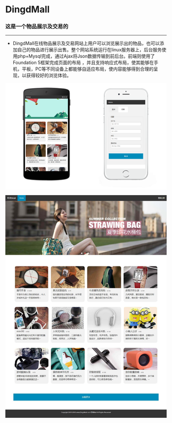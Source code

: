 # DingdMall
### 这是一个物品展示及交易的
***
* DingdMall在线物品展示及交易网站上用户可以浏览展示出的物品，也可以添加自己的物品进行展示出售。整个网站系统运行在linux服务器上，后台服务使用php+Mysql完成，通过Ajax将Json数据传输到前后台。前端则使用了Foundation 5框架完成页面的布局 ，并且支持响应式布局，使其能够在手机，平板，PC等不同设备上都能够自适应布局，使内容能够得到合理的呈现，以获得较好的浏览体验。

![img](phone.png 'preview') 

![img](home.jpg 'preview')

